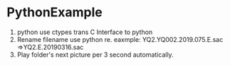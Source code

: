 # PythonExample
1. python use ctypes trans C Interface to python
2. Rename filename use python re. eaxmple: YQ2.YQ002.2019.075.E.sac =>YQ2.E.20190316.sac
3. Play folder's next picture  per 3 second automatically.
